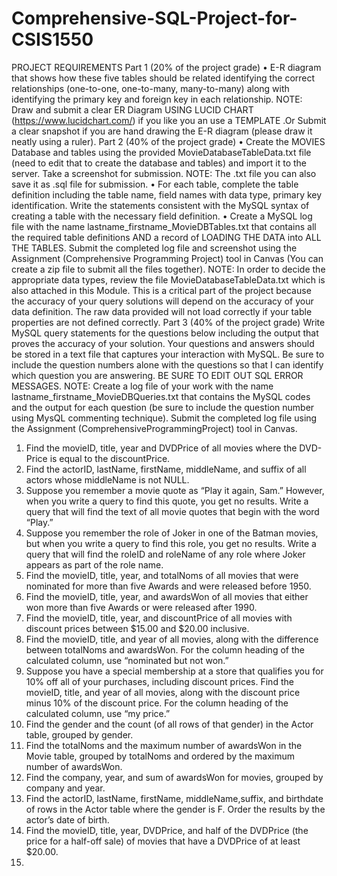 # Comprehensive-SQL-Project-for-CSIS1550

PROJECT
REQUIREMENTS
Part 1 (20% of the project grade)
• E-R diagram that shows how these five tables should be related identifying the correct
relationships (one-to-one, one-to-many, many-to-many) along with identifying the primary key
and foreign key in each relationship.
NOTE: Draw and submit a clear ER Diagram USING LUCID CHART
(https://www.lucidchart.com/) if you like you an use a TEMPLATE .Or Submit a clear snapshot if
you are hand drawing the E-R diagram (please draw it neatly using a ruler).
Part 2 (40% of the project grade)
• Create the MOVIES Database and tables using the provided MovieDatabaseTableData.txt
file (need to edit that to create the database and tables) and import it to the server. Take a
screenshot for submission.
NOTE: The .txt file you can also save it as .sql file for submission.
• For each table, complete the table definition including the table name, field names with data
type, primary key identification. Write the statements consistent with the MySQL syntax of
creating a table with the necessary field definition.
• Create a MySQL log file with the name lastname_firstname_MovieDBTables.txt that contains all
the required table definitions AND a record of LOADING THE DATA into ALL THE TABLES.
Submit the completed log file and screenshot using the Assignment (Comprehensive Programming
Project) tool in Canvas (You can create a zip file to submit all the files together).
NOTE: In order to decide the appropriate data types, review the file
MovieDatabaseTableData.txt which is also attached in this Module.
This is a critical part of the project because the accuracy of your query solutions will depend on the
accuracy of your data definition. The raw data provided will not load correctly if your table properties
are not defined correctly.
Part 3 (40% of the project grade)
Write MySQL query statements for the questions below including the output that proves the accuracy of
your solution. Your questions and answers should be stored in a text file that captures your interaction
with MySQL. Be sure to include the question numbers alone with the questions so that I can identify
which question you are answering. BE SURE TO EDIT OUT SQL ERROR MESSAGES.
NOTE: Create a log file of your work with the name lastname_firstname_MovieDBQueries.txt that
contains the MySQL codes and the output for each question (be sure to include the question number
using MysQL commenting technique). Submit the completed log file using the Assignment
(ComprehensiveProgrammingProject) tool in Canvas.
1. Find the movieID, title, year and DVDPrice of all movies where the DVD-Price is equal
to the discountPrice.
2. Find the actorID, lastName, firstName, middleName, and suffix of all actors whose
middleName is not NULL.
3. Suppose you remember a movie quote as “Play it again, Sam.” However, when you write a query
to find this quote, you get no results. Write a query that will find the text of all movie quotes that
begin with the word “Play.”
4. Suppose you remember the role of Joker in one of the Batman movies, but when you write a
query to find this role, you get no results. Write a query that will find the roleID and roleName
of any role where Joker appears as part of the role name.
5. Find the movieID, title, year, and totalNoms of all movies that were nominated for more than
five Awards and were released before 1950.
6. Find the movieID, title, year, and awardsWon of all movies that either won more than five
Awards or were released after 1990.
7. Find the movieID, title, year, and discountPrice of all movies with discount prices between
$15.00 and $20.00 inclusive.
8. Find the movieID, title, and year of all movies, along with the difference between totalNoms
and awardsWon. For the column heading of the calculated column, use “nominated but not
won.”
9. Suppose you have a special membership at a store that qualifies you for 10% off all of your
purchases, including discount prices. Find the movieID, title, and year of all movies, along with
the discount price minus 10% of the discount price. For the column heading of the calculated
column, use “my price.”
10. Find the gender and the count (of all rows of that gender) in the Actor table, grouped by gender.
11. Find the totalNoms and the maximum number of awardsWon in the Movie table,
grouped by totalNoms and ordered by the maximum number of awardsWon.
12. Find the company, year, and sum of awardsWon for movies, grouped by company and year.
13. Find the actorID, lastName, firstName, middleName,suffix, and birthdate of rows in the Actor
table where the gender is F. Order the results by the actor’s date of birth.
14. Find the movieID, title, year, DVDPrice, and half of the DVDPrice (the price for a half-off
sale) of movies that have a DVDPrice of at least $20.00.
15. 

